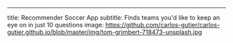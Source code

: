 ---
title: Recommender Soccer App
subtitle: Finds teams you'd like to keep an eye on in just 10 questions
image: https://github.com/carlos-gutier/carlos-gutier.github.io/blob/master/img/tom-grimbert-718473-unsplash.jpg
